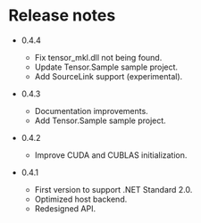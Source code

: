 # Release notes

* 0.4.4
  * Fix tensor_mkl.dll not being found.
  * Update Tensor.Sample sample project.
  * Add SourceLink support (experimental).

* 0.4.3
  * Documentation improvements.
  * Add Tensor.Sample sample project.

* 0.4.2
  * Improve CUDA and CUBLAS initialization.

* 0.4.1
  * First version to support .NET Standard 2.0.
  * Optimized host backend.
  * Redesigned API.
